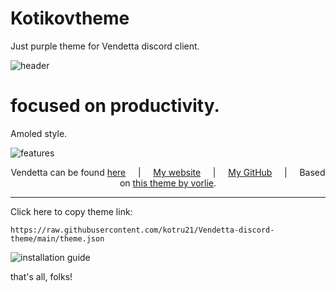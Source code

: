 <h1>Kotikovtheme</h1>
Just purple theme for Vendetta discord client.

![header](https://github.com/kotru21/Vendetta-discord-theme/assets/88907641/183c8335-d4aa-4b10-a28c-ef1aa597e95c)

<h1>focused on productivity.</h1>
Amoled style.

![features](https://github.com/kotru21/Vendetta-discord-theme/assets/88907641/02ad83dc-d433-4b1d-b46a-94755cb16251)
<div align="center">
Vendetta can be found <a href="https://github.com/vendetta-mod/Vendetta">here</a>
&nbsp;&nbsp;&nbsp;&nbsp;|&nbsp;&nbsp;&nbsp;&nbsp;
<a href="https://kotikov.is-a.dev">My website</a>
&nbsp;&nbsp;&nbsp;&nbsp;|&nbsp;&nbsp;&nbsp;&nbsp;
<a href="https://github.com/kotru21">My GitHub</a>
&nbsp;&nbsp;&nbsp;&nbsp;|&nbsp;&nbsp;&nbsp;&nbsp;
Based on <a href="https://github.com/vorlie/VendettaThemes">this theme by vorlie</a>.
</div>
<hr>

Click here to copy theme link:
```
https://raw.githubusercontent.com/kotru21/Vendetta-discord-theme/main/theme.json
```
![installation guide](https://github.com/kotru21/Vendetta-discord-theme/assets/88907641/ba10bd82-0cf4-4f3f-874a-75e6cee33378)

that's all, folks!
